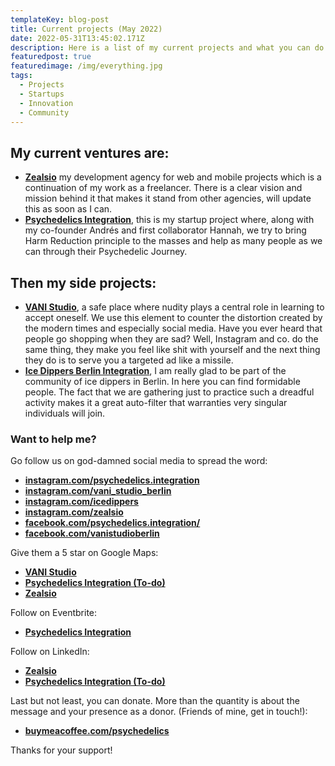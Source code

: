```yaml
---
templateKey: blog-post
title: Current projects (May 2022)
date: 2022-05-31T13:45:02.171Z
description: Here is a list of my current projects and what you can do to support me!
featuredpost: true
featuredimage: /img/everything.jpg
tags:
  - Projects
  - Startups
  - Innovation
  - Community
---
```

## My current ventures are:

* **<a href="https://zealsio.com" rel="noopener noreferrer">Zealsio</a>** my development agency for web and mobile projects which is a continuation of my work as a freelancer. There is a clear vision and mission behind it that makes it stand from other agencies, will update this as soon as I can.
* **<a href="https://www.psychedelics-integration.com" rel="noopener noreferrer">Psychedelics Integration</a>**, this is my startup project where, along with my co-founder Andrés and first collaborator Hannah, we try to bring Harm Reduction principle to the masses and help as many people as we can through their Psychedelic Journey.

## Then my side projects:

* **<a href="https://vani.studio" target="_blank" rel="noopener noreferrer">VANI Studio</a>**, a safe place where nudity plays a central role in learning to accept oneself. We use this element to counter the distortion created by the modern times and especially social media. Have you ever heard that people go shopping when they are sad? Well, Instagram and co. do the same thing, they make you feel like shit with yourself and the next thing they do is to serve you a targeted ad like a missile.
* **<a href="https://icedippers.com" target="_blank" rel="noopener noreferrer">Ice Dippers Berlin Integration</a>**, I am really glad to be part of the community of ice dippers in Berlin. In here you can find formidable people. The fact that we are gathering just to practice such a dreadful activity makes it a great auto-filter that warranties very singular individuals will join. 

### Want to help me?

Go follow us on god-damned social media to spread the word:

* **<a href="https://www.instagram.com/psychedelics.integration/" target="_blank" rel="noopener noreferrer">instagram.com/psychedelics.integration</a>**
* **<a href="https://www.instagram.com/vani_studio_berlin/" target="_blank" rel="noopener noreferrer">instagram.com/vani_studio_berlin</a>**
* **<a href="https://www.instagram.com/icedippers/" target="_blank" rel="noopener noreferrer">instagram.com/icedippers</a>**
* **<a href="https://www.instagram.com/zealsio/" target="_blank" rel="noopener noreferrer">instagram.com/zealsio</a>**
* **<a href="https://www.facebook.com/psychedelics.integration/" target="_blank" rel="noopener noreferrer">facebook.com/psychedelics.integration/</a>**
* **<a href="https://www.facebook.com/vanistudioberlin" target="_blank" rel="noopener noreferrer">facebook.com/vanistudioberlin</a>**

Give them a 5 star on Google Maps:

* **<a href="https://goo.gl/maps/Z3kqzc2zFDCkfY697" target="_blank" rel="noopener noreferrer">VANI Studio</a>**
* **<a href="https://goo.gl/maps/Z3kqzc2zFDCkfY697" target="_blank" rel="noopener noreferrer">Psychedelics Integration (To-do)</a>**
* **<a href="https://goo.gl/maps/UQtvZpS87RkdjoqFA" target="_blank" rel="noopener noreferrer">Zealsio</a>**

Follow on Eventbrite:

* **<a href="https://www.eventbrite.de/o/psychedelics-integrationcom-30564890968" target="_blank" rel="noopener noreferrer">Psychedelics Integration</a>**

Follow on LinkedIn:

* **<a href="https://www.linkedin.com/company/81603975/admin/" target="_blank" rel="noopener noreferrer">Zealsio</a>**
* **<a href="https://www.linkedin.com/company/81603975/admin/" target="_blank" rel="noopener noreferrer">Psychedelics Integration (To-do)</a>**

Last but not least, you can donate. More than the quantity is about the message and your presence as a donor. (Friends of mine, get in touch!):

* **<a href="https://www.buymeacoffee.com/psychedelics/" target="_blank"  rel="noopener noreferrer">buymeacoffee.com/psychedelics</a>**

Thanks for your support!